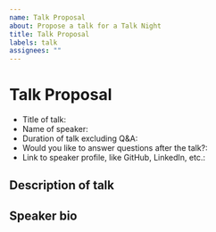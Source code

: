 ```yaml
---
name: Talk Proposal
about: Propose a talk for a Talk Night
title: Talk Proposal
labels: talk
assignees: ""
---
```


# Talk Proposal

- Title of talk:
- Name of speaker:
- Duration of talk excluding Q&A:
- Would you like to answer questions after the talk?:
- Link to speaker profile, like GitHub, LinkedIn, etc.:

## Description of talk

## Speaker bio

